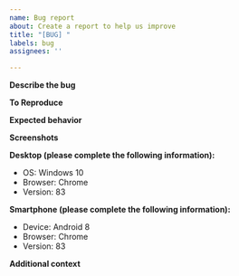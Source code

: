 ```yaml
---
name: Bug report
about: Create a report to help us improve
title: "[BUG] "
labels: bug
assignees: ''

---
```


**Describe the bug**

**To Reproduce**

**Expected behavior**

**Screenshots**

**Desktop (please complete the following information):**
 - OS: Windows 10
 - Browser: Chrome
 - Version: 83

**Smartphone (please complete the following information):**
 - Device: Android 8
 - Browser: Chrome
 - Version: 83

**Additional context**
